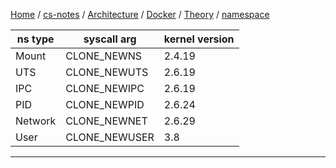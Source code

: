 [Home](https://mengxianbin.github.io) /
[cs-notes](https://mengxianbin.github.io/cs-notes/site) /
[Architecture](https://mengxianbin.github.io/cs-notes/site/Architecture) /
[Docker](https://mengxianbin.github.io/cs-notes/site/Architecture/Docker) /
[Theory](https://mengxianbin.github.io/cs-notes/site/Architecture/Docker/Theory) /
[namespace](https://mengxianbin.github.io/cs-notes/site/Architecture/Docker/Theory/namespace)

| ns type | syscall arg   | kernel version |
|---------|---------------|----------------|
| Mount   | CLONE_NEWNS   | 2.4.19         |
| UTS     | CLONE_NEWUTS  | 2.6.19         |
| IPC     | CLONE_NEWIPC  | 2.6.19         |
| PID     | CLONE_NEWPID  | 2.6.24         |
| Network | CLONE_NEWNET  | 2.6.29         |
| User    | CLONE_NEWUSER | 3.8            |

---
